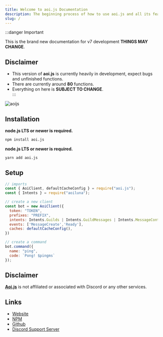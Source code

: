 ```yaml
---
title: Welcome to aoi.js Documentation
description: The beginning process of how to use aoi.js and all its features.
slug: /
---
```


:::danger Important

This is the brand new documentation for v7 development **THINGS MAY CHANGE**.

## Disclaimer

- This version of **aoi.js** is currently heavily in development, expect bugs and unfinished functions.
- There are currently around **80** functions.
- Everything on here is **SUBJECT TO CHANGE**.  
:::

![aoijs](https://github.com/aoijs/website/blob/main/assets/images/aoijs-banner.png?raw=true)

## Installation

<Tabs groupId="pref-install">
  <TabItem value="i-npm" label="npm">

  **node.js LTS or newer is required.**
  ```bash
  npm install aoi.js
  ```

  </TabItem>
  <TabItem value="i-yarn" label="yarn">

  **node.js LTS or newer is required.**
  ```bash
  yarn add aoi.js
  ```
  
  </TabItem>
</Tabs>

## Setup

```javascript
// imports
const { AoiClient, defaultCacheConfig } = require("aoi.js");
const { Intents } = require("aoiluna");

// create a new client
const bot = new AoiClient({
  token: "TOKEN",
  prefixes: "PREFIX",
  intents: Intents.Guilds | Intents.GuildMessages | Intents.MessageContent,
  events: ['MessageCreate','Ready'],
  caches: defaultCacheConfig(),
})

// create a command
bot.command({
  name: "ping",
  code: `Pong! $pingms`
});
```

## Disclaimer

**[Aoi.js](https://www.npmjs.com/package/aoi.js)** is not affiliated or associated with Discord or any other services.

## Links

- [Website](https://aoi.js.org)
- [NPM](https://www.npmjs.com/package/aoi.js)
- [Github](https://github.com/AkaruiDevelopment/aoi.js)
- [Discord Support Server](https://discord.gg/HMUfMXDQsV)
